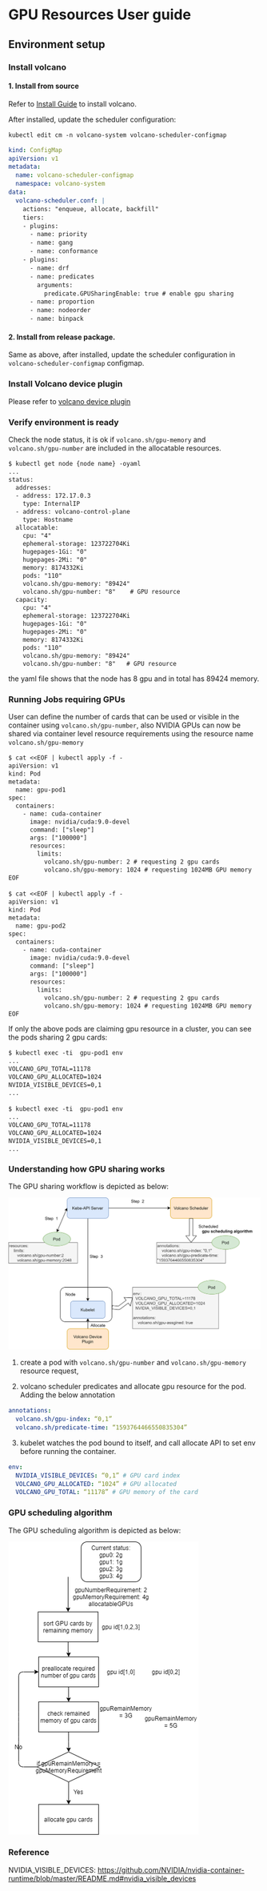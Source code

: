 # GPU Resources User guide

## Environment setup

### Install volcano


#### 1. Install from source

Refer to [Install Guide](../../installer/README.md) to install volcano.

After installed, update the scheduler configuration:

```shell script
kubectl edit cm -n volcano-system volcano-scheduler-configmap
```

```yaml
kind: ConfigMap
apiVersion: v1
metadata:
  name: volcano-scheduler-configmap
  namespace: volcano-system
data:
  volcano-scheduler.conf: |
    actions: "enqueue, allocate, backfill"
    tiers:
    - plugins:
      - name: priority
      - name: gang
      - name: conformance
    - plugins:
      - name: drf
      - name: predicates
        arguments:
          predicate.GPUSharingEnable: true # enable gpu sharing
      - name: proportion
      - name: nodeorder
      - name: binpack
```

#### 2. Install from release package.

Same as above, after installed, update the scheduler configuration in `volcano-scheduler-configmap` configmap.

### Install Volcano device plugin

Please refer to [volcano device plugin](https://github.com/volcano-sh/devices/blob/master/README.md#quick-start)

### Verify environment is ready

Check the node status, it is ok if `volcano.sh/gpu-memory` and `volcano.sh/gpu-number` are included in the allocatable resources. 

```shell script
$ kubectl get node {node name} -oyaml
...
status:
  addresses:
  - address: 172.17.0.3
    type: InternalIP
  - address: volcano-control-plane
    type: Hostname
  allocatable:
    cpu: "4"
    ephemeral-storage: 123722704Ki
    hugepages-1Gi: "0"
    hugepages-2Mi: "0"
    memory: 8174332Ki
    pods: "110"
    volcano.sh/gpu-memory: "89424"
    volcano.sh/gpu-number: "8"    # GPU resource
  capacity:
    cpu: "4"
    ephemeral-storage: 123722704Ki
    hugepages-1Gi: "0"
    hugepages-2Mi: "0"
    memory: 8174332Ki
    pods: "110"
    volcano.sh/gpu-memory: "89424"
    volcano.sh/gpu-number: "8"   # GPU resource
```
the yaml file shows that the node has 8 gpu and in total has 89424 memory.

### Running Jobs requiring GPUs

User can define the number of cards that can be used or visible in the container using `volcano.sh/gpu-number`, also NVIDIA GPUs can now be shared via container level resource requirements using the resource name `volcano.sh/gpu-memory`

```shell script
$ cat <<EOF | kubectl apply -f -
apiVersion: v1
kind: Pod
metadata:
  name: gpu-pod1
spec:
  containers:
    - name: cuda-container
      image: nvidia/cuda:9.0-devel
      command: ["sleep"]
      args: ["100000"]
      resources:
        limits:
          volcano.sh/gpu-number: 2 # requesting 2 gpu cards
          volcano.sh/gpu-memory: 1024 # requesting 1024MB GPU memory
EOF

$ cat <<EOF | kubectl apply -f -
apiVersion: v1
kind: Pod
metadata:
  name: gpu-pod2
spec:
  containers:
    - name: cuda-container
      image: nvidia/cuda:9.0-devel
      command: ["sleep"]
      args: ["100000"]
      resources:
        limits:
          volcano.sh/gpu-number: 2 # requesting 2 gpu cards
          volcano.sh/gpu-memory: 1024 # requesting 1024MB GPU memory
EOF
```

If only the above pods are claiming gpu resource in a cluster, you can see the pods sharing 2 gpu cards:

```shell script
$ kubectl exec -ti  gpu-pod1 env
...
VOLCANO_GPU_TOTAL=11178
VOLCANO_GPU_ALLOCATED=1024
NVIDIA_VISIBLE_DEVICES=0,1
...

$ kubectl exec -ti  gpu-pod1 env
...
VOLCANO_GPU_TOTAL=11178
VOLCANO_GPU_ALLOCATED=1024
NVIDIA_VISIBLE_DEVICES=0,1
...
```



### Understanding how GPU sharing works

The GPU sharing workflow is depicted as below:

![gpu_sharing](../images/volcano-gpu.png)

1. create a pod with `volcano.sh/gpu-number` and `volcano.sh/gpu-memory` resource request,

2. volcano scheduler predicates and allocate gpu resource for the pod. Adding the below annotation

```yaml
annotations:
  volcano.sh/gpu-index: “0,1”
  volcano.sh/predicate-time: “1593764466550835304”
```

3. kubelet watches the pod bound to itself, and call allocate API to set env before running the container.

```yaml
env:
  NVIDIA_VISIBLE_DEVICES: “0,1” # GPU card index
  VOLCANO_GPU_ALLOCATED: “1024” # GPU allocated
  VOLCANO_GPU_TOTAL: “11178” # GPU memory of the card
```


### GPU scheduling algorithm


The GPU scheduling algorithm is depicted as below:

![gpu_allocate](../images/volcano-gpu-algorithmsmall.png)

### Reference
NVIDIA_VISIBLE_DEVICES: https://github.com/NVIDIA/nvidia-container-runtime/blob/master/README.md#nvidia_visible_devices

